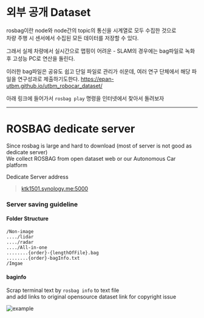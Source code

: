 # 외부 공개 Dataset
rosbag이란 node와 node간의 topic의 통신을 시계열로 모두 수집한 것으로   
차량 주행 시 센서에서 수집된 모든 데이터를 저장할 수 있다.

그래서 실제 차량에서 실시간으로 맵핑이 어려운 - SLAM의 경우에는 bag파일로 녹화 후 고성능 PC로 연산을 돌린다.

이러한 bag파일은 공유도 쉽고 단일 파일로 관리가 쉬운데, 여러 연구 단체에서 해당 파일을 연구성과로 제출하기도한다.
https://epan-utbm.github.io/utbm_robocar_dataset/

아래 링크에 들어가서 `rosbag play` 명령을 인터넷에서 찾아서 돌려보자

---
# ROSBAG dedicate server

Since rosbag is large and hard to download (most of server is not good as dedicate server)   
We collect ROSBAG from open dataset web or our Autonomous Car platform

Dedicate Server address
> [ktk1501.synology.me:5000](https://ktk1501.synology.me:5000)

### Server saving guideline

#### Folder Structure
```
/Non-image
..../lidar
..../radar
..../All-in-one
........{order}-{lengthOfFile}.bag
........{order}-bagInfo.txt
/Imgae
```

#### baginfo
Scrap terminal text by `rosbag info` to text file   
and add links to original opensource dataset link for copyright issue


![example](https://i.imgur.com/ArmzfZ6.png)
